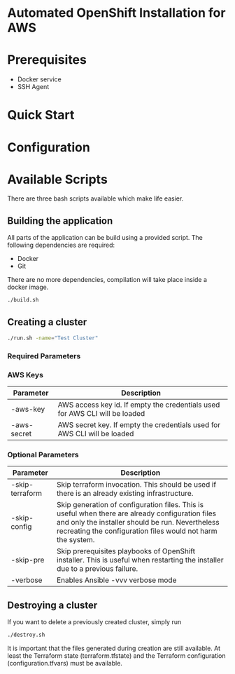 # Automated OpenShift Installation for AWS




# Prerequisites
* Docker service
* SSH Agent



# Quick Start



# Configuration



# Available Scripts

There are three bash scripts available which make life easier.


## Building the application
All parts of the application can be build using a provided script.
The following dependencies are required:
* Docker
* Git

There are no more dependencies, compilation will take place inside a docker image.
```bash
./build.sh
```

## Creating a cluster




```bash
./run.sh -name="Test Cluster"
```

### Required Parameters


### AWS Keys
| Parameter   | Description |
|-------------|----------------------------------------------------------------------|
| -aws-key    | AWS access key id. If empty the credentials used for AWS CLI will be loaded |
| -aws-secret | AWS secret key. If empty the credentials used for AWS CLI will be loaded |



### Optional Parameters

| Parameter   | Description |
|-------------|----------------------------------------------------------------------|
| -skip-terraform | Skip terraform invocation. This should be used if there is an already existing infrastructure.                                                                                                                     |
| -skip-config    | Skip generation of configuration files. This is useful when there are already configuration files and only the installer should be run. Nevertheless recreating the configuration files would not harm the system. |
| -skip-pre       | Skip prerequisites playbooks of OpenShift installer. This is useful when restarting the installer due to a previous failure.                                                                                       |
| -verbose        | Enables Ansible -vvv verbose mode                                                                                                                                                                                  |                                                                                                                                                                                                                 |


## Destroying a cluster

If you want to delete a previously created cluster, simply run
```bash
./destroy.sh
```

It is important that the files generated during creation are still available.
At least the Terraform state (terraform.tfstate) and the Terraform configuration (configuration.tfvars) must be available.

